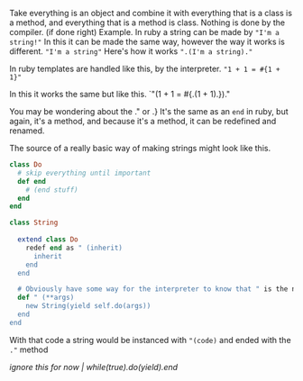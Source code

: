 Take everything is an object and combine it with everything that is a class is a method, and everything that is a method is class.
Nothing is done by the compiler. (if done right)
Example.
In ruby a string can be made by
`"I'm a string!"`
In this it can be made the same way, however the way it works is different.
`"I'm a string"`
Here's how it works
`".(I'm a string)."`

In ruby templates are handled like this, by the interpreter.
`"1 + 1 = #{1 + 1}"`

In this it works the same but like this.
`"(1 + 1 = #{.(1 + 1).})."

You may be wondering about the ." or .}
It's the same as an `end` in ruby, but again, it's a method, and because it's a method, it can be redefined and renamed.

The source of a really basic way of making strings might look like this.

```rb
class Do
  # skip everything until important
  def end
    # (end stuff)
  end
end

class String
  
  extend class Do
    redef end as " (inherit)
      inherit
    end
  end

  # Obviously have some way for the interpreter to know that " is the name, but ignore all of that right now.
  def " (**args)
    new String(yield self.do(args))
  end
end
```

With that code a string would be instanced with `"(code)` and ended with the `."` method

_ignore this for now | while(true).do(yield).end_
